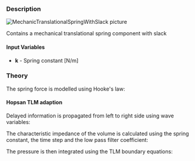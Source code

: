 ### Description
![MechanicTranslationalSpringWithSlack picture](springhelp.svg)

Contains a mechanical translational spring component with slack

#### Input Variables
* **k** - Spring constant [N/m]

### Theory
The spring force is modelled using Hooke's law:
<!---EQUATION F_2 = k(x_1 - x_2) --->

#### Hopsan TLM adaption
Delayed information is propagated from left to right side using wave variables:
<!---EQUATION \begin{cases}c_1(t) = F_2(t-\Delta t) + Z_c v_2(t-\Delta t), & x_1+x_2 > 0\\0, & x_1+x_2 \le 0\end{cases} --->
<!---EQUATION \begin{cases}c_2(t) = F_1(t-\Delta t) + Z_c v_1(t-\Delta t), & x_1+x_2 > 0\\0, & x_1+x_2 \le 0\end{cases} --->
The characteristic impedance of the volume is calculated using the spring constant, the time step and the low pass filter coefficient:
<!---EQUATION Z_c = \begin{cases}\dfrac{k \Delta_t}{1-\alpha}, & x_1+x_2 > 0\\0, & x_1+x_2 \le 0\end{cases} --->
The pressure is then integrated using the TLM boundary equations:
<!---EQUATION \begin{cases}F_1(t) = c_1(t) + Z_c v_1(t)\\F_2(t) = c_2(t) + Z_c v_2(t)\end{cases} --->

